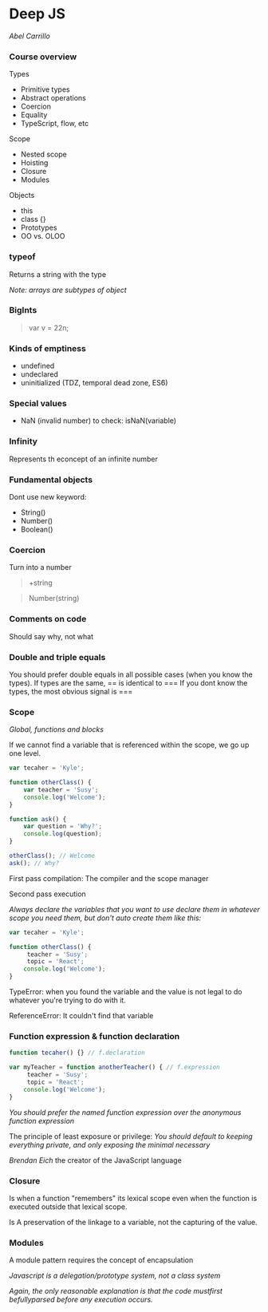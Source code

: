 # Deep JS

_Abel Carrillo_

### Course overview
Types
* Primitive types
* Abstract operations
* Coercion
* Equality
* TypeScript, flow, etc

Scope
* Nested scope
* Hoisting
* Closure
* Modules

Objects
* this
* class {}
* Prototypes
* OO vs. OLOO

### typeof
Returns a string with the type

_Note: arrays are subtypes of object_

### BigInts
> var v = 22n;

### Kinds of emptiness
* undefined
* undeclared
* uninitialized (TDZ, temporal dead zone, ES6)

### Special values
* NaN (invalid number)
to check: isNaN(variable)

### Infinity
Represents th econcept of an infinite number

### Fundamental objects
 Dont use new keyword:
 * String()
 * Number()
 * Boolean()

 ### Coercion
 Turn into a number
 > +string

 >Number(string) 

 ### Comments on code
 Should say why, not what

 ### Double and triple equals
 You should prefer double equals in all possible cases (when you know the types).
 If types are the same, == is identical to ===
 If you dont know the types, the most obvious signal is ===

 ### Scope
 _Global, functions and blocks_

 If we cannot find a variable that is referenced within the scope, we go up one level.

````JavaScript
var tecaher = 'Kyle';

function otherClass() {
    var teacher = 'Susy';
    console.log('Welcome');
}

function ask() {
    var question = 'Why?';
    console.log(question);
}

otherClass(); // Welcome
ask(); // Why?

````
First pass compilation:
The compiler and the scope manager

Second pass execution

_Always declare the variables that you want to use declare them in whatever scope you need them, but don't auto create them like this:_

````JavaScript
var tecaher = 'Kyle';

function otherClass() {
     teacher = 'Susy';
     topic = 'React';
    console.log('Welcome');
}
````

TypeError: when you found the variable and the value is not legal to do whatever you're trying to do with it.

ReferenceError: It couldn't find that variable 
###  Function expression & function declaration

````JavaScript
function tecaher() {} // f.declaration

var myTeacher = function anotherTeacher() { // f.expression
     teacher = 'Susy';
     topic = 'React';
    console.log('Welcome');
}
````

_You should prefer the named function expression over the anonymous function expression_

The principle of least exposure or privilege:
_You should default to keeping everything private, and only exposing the minimal necessary_

_Brendan Eich_ the creator of the JavaScript language

### Closure
Is when a function "remembers" its lexical scope even when the function is executed outside that lexical scope.

Is A preservation of the linkage to a variable, not the capturing of the value.

### Modules
A module pattern requires the concept of encapsulation

_Javascript is a delegation/prototype system, not a class system_


_Again, the only reasonable explanation is that the code mustfirst befullyparsed before any execution occurs._